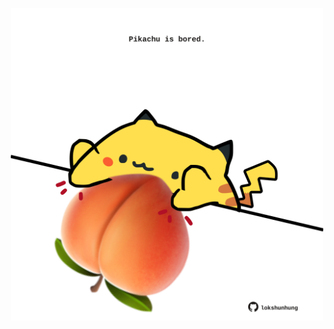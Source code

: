 <!-- built at 05/09/2022, 10:01:00 UTC -->
<p align="center">
  <img width="500" height="500" src="./ReadmeImage.svg">
</p>
